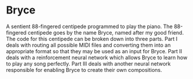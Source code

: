 # Bryce
A sentient 88-fingered centipede programmed to play the piano.
The 88-fingered centipede goes by the name Bryce, named after my good friend.
The code for this centipede can be broken down into three parts.
Part I deals with routing all possible MIDI files and converting them into an appropriate format so that they may be used as an input for Bryce.
Part II deals with a reinforcement neural network which allows Bryce to learn how to play any song perfectly.
Part III deals with another neural network responsible for enabling Bryce to create their own compositions.
